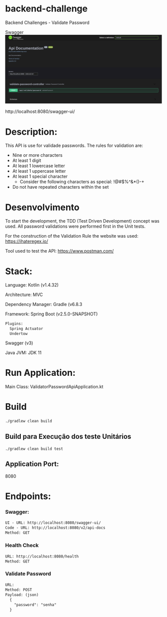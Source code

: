 # backend-challenge
Backend Challenges - Validate Password

Swagger
![img.png](img.png)

http://localhost:8080/swagger-ui/

# Description: 

This API is use for validade passwords. 
The rules for validation are: 
 - Nine or more characters
 - At least 1 digit 
 - At least 1 lowercase letter
 - At least 1 uppercase letter
 - At least 1 special character
   - Consider the following characters as special: !@#$%^&*()-+
 - Do not have repeated characters within the set

# Desenvolvimento 

To start the development, the TDD (Test Driven Development) concept was used.
All password validations were performed first in the Unit tests.

For the construction of the Validation Rule the website was used: https://ihateregex.io/

Tool used to test the API: https://www.postman.com/

# Stack: 

  Language: Kotlin (v1.4.32)

  Architecture: MVC

  Dependency Manager: Gradle (v6.8.3

  Framework: Spring Boot (v2.5.0-SNAPSHOT)

    Plugins: 
      Spring Actuator
      Undertow
  Swagger (v3) 

  Java JVM: JDK 11

# Run Application:
  Main Class: ValidatorPasswordApiApplication.kt

# Build
  ```./gradlew clean build```

## Build para Execução dos teste Unitários
  ```./gradlew clean build test```
  
## Application Port: 
8080
  
# Endpoints: 
  ### Swagger:
    UI - URL: http://localhost:8080/swagger-ui/
    Code - URL: http://localhost:8080/v2/api-docs
    Method: GET
  ### Health Check
    URL: http://localhost:8080/health
    Method: GET
  ### Validate Password
    URL: 
    Method: POST
    Payload: (json)
      {
        "password": "senha"
      }